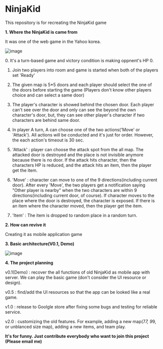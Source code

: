 # NinjaKid
This repository is for recreating the NinjaKid game

**1. Where the NinjaKid is came from**

It was one of the web game in the Yahoo korea.

![image](https://user-images.githubusercontent.com/20471600/121534792-839ec100-ca3c-11eb-8c5a-0da53fccf0d1.png)


<Game Rule>
  0. It's a turn-based game and victory condition is making oppnent's HP 0.
  
  <Before starting>
  
  1. Join two players into room and game is started when both of the players set 'Ready'
  
  2. The given map is 5*5 doors and each player should select the one of the doors before starting the game (Players don't know other players choice and can select a same door)
  
  3. The player's character is showed behind the chosen door. Each player can't see over the door and only can see the beyond the own character's door, but, they can see other player's character if two characters are behind same door.
  
  <In playing>
  
  4. In player A turn, A can choose one of the two actions('Move' or 'Attack'). All actions will be conducted and it's just for order. However, the each action's timeout is 30 sec.
 
  5. 'Attack' : player can choose the attack spot from the all map. The attacked door is destroyed and the place is not invisible anymore because there is no door. If the attack hits character, then the characters HP is reduced, and the attack hits an item, then the player get the item. 
    
  6. 'Move' : character can move to one of the 9 directions(including current door). After every 'Move', the two players get a notification saying "Other player is nearby" when the two characters are within 9 directions(including current door, of course). If character moves to the place where the door is destroyed, the character is exposed. If there is an item where the character moved, then the player get the item.
    
  7. 'Item' : The item is dropped to random place in a random turn. 
    

**2. How can revive it**

Creating it as mobile application game




**3. Basic architecture(V0.1, Demo)**

![image](https://user-images.githubusercontent.com/20471600/121534178-f2c7e580-ca3b-11eb-9a93-b3663f9b9e5c.png)




**4. The project planning**

v0.1(Demo) : recover the all functions of old NinjaKid as mobile app with server. We can play the basic game (don't consider the UI resource or design).

v0.5 : find/add the UI resources so that the app can be looked like a real game.

v1.0 : release to Goolgle store after fixing some bugs and testing for reliable service.

v2.0 : customizing the old features. For example, adding a new map(7*7, 9*9, or unblanced size map), adding a new items, and team play.


**It's for funny. Just contribute everybody who want to join this project (Please email me)**
